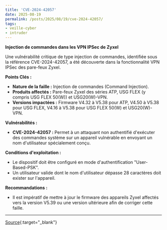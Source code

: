 ```yaml
---
title: 'CVE-2024-42057'
date: 2025-08-19
permalink: /posts/2025/08/19/cve-2024-42057/
tags:
- veille-cyber
- intruder
---
```

**Injection de commandes dans les VPN IPSec de Zyxel**

Une vulnérabilité critique de type injection de commandes, identifiée sous la référence CVE-2024-42057, a été découverte dans la fonctionnalité VPN IPSec des pare-feux Zyxel.

**Points Clés :**

*   **Nature de la faille :** Injection de commandes (Command Injection).
*   **Produits affectés :** Pare-feux Zyxel des séries ATP, USG FLEX (y compris USG FLEX 50(W)) et USG20(W)-VPN.
*   **Versions impactées :** Firmware V4.32 à V5.38 pour ATP, V4.50 à V5.38 pour USG FLEX, V4.16 à V5.38 pour USG FLEX 50(W) et USG20(W)-VPN.

**Vulnérabilités :**

*   **CVE-2024-42057 :** Permet à un attaquant non authentifié d'exécuter des commandes système sur un appareil vulnérable en envoyant un nom d'utilisateur spécialement conçu.

**Conditions d'exploitation :**

*   Le dispositif doit être configuré en mode d'authentification "User-Based-PSK".
*   Un utilisateur valide dont le nom d'utilisateur dépasse 28 caractères doit exister sur l'appareil.

**Recommandations :**

*   Il est impératif de mettre à jour le firmware des appareils Zyxel affectés vers la version V5.39 ou une version ultérieure afin de corriger cette faille.

---
[Source](https://cvemon.intruder.io/cves/CVE-2024-42057){:target="_blank"}
